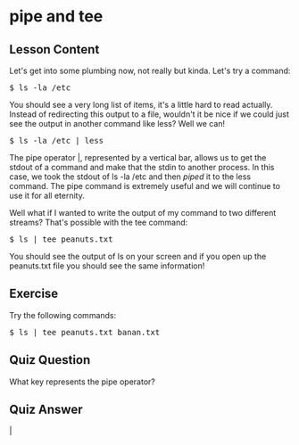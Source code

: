 # pipe and tee

## Lesson Content

Let's get into some plumbing now, not really but kinda. Let's try a command:

<pre>$ ls -la /etc</pre>

You should see a very long list of items, it's a little hard to read actually. Instead of redirecting this output to a file, wouldn't it be nice if we could just see the output in another command like less? Well we can!

<pre>$ ls -la /etc | less </pre>

The pipe operator |, represented by a vertical bar, allows us to get the stdout of a command and make that the stdin to another process. In this case, we took the stdout of ls -la /etc and then <i>piped</i> it to the less command. The pipe command is extremely useful and we will continue to use it for all eternity.

Well what if I wanted to write the output of my command to two different streams? That's possible with the tee command:

<pre>$ ls | tee peanuts.txt</pre>

You should see the output of ls on your screen and if you open up the peanuts.txt file you should see the same information!

## Exercise

Try the following commands:
<pre>$ ls | tee peanuts.txt banan.txt</pre>

## Quiz Question

What key represents the pipe operator?

## Quiz Answer

|
